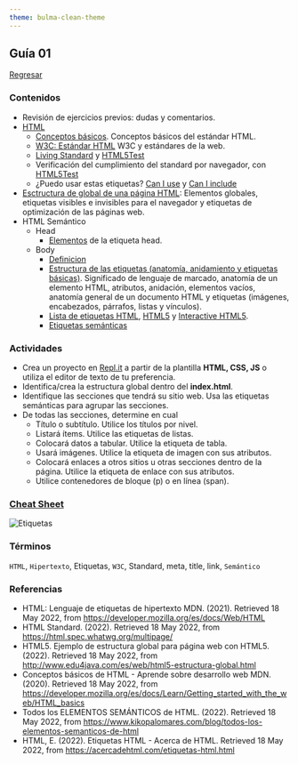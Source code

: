 ```yaml
---
theme: bulma-clean-theme
---
```


## Guía 01

[Regresar](/DAWM/)

### Contenidos

* Revisión de ejercicios previos: dudas y comentarios.
* [HTML](https://developer.mozilla.org/es/docs/Web/HTML)
	+ [Conceptos básicos](https://developer.mozilla.org/es/docs/Web/HTML). Conceptos básicos del estándar HTML.
	+ [W3C: Estándar HTML](https://www.w3.org/TR/html52/) W3C y estándares de la web.
	+ [Living Standard](https://html.spec.whatwg.org/multipage/) y [HTML5Test](https://html5test.com/)
	+ Verificación del cumplimiento del standard por navegador, con [HTML5Test](https://html5test.com/)
	+ ¿Puedo usar estas etiquetas? [Can I use](https://caniuse.com/) y [Can I include](https://caninclude.glitch.me/)
* [Esctructura de global de una página HTML](http://www.edu4java.com/es/web/html5-estructura-global.html): Elementos globales, etiquetas visibles e invisibles para el navegador y etiquetas de optimización de las páginas web.     
* HTML Semántico
	+ Head
		- [Elementos](https://developer.mozilla.org/es/docs/Web/HTML/Element/head) de la etiqueta head.
	+ Body
		- [Definicion](https://www.shenansherwell.com/es/desarrollo-web/semantica-html5/)
		- [Estructura de las etiquetas (anatomía, anidamiento y etiquetas básicas)](https://developer.mozilla.org/es/docs/Learn/Getting_started_with_the_web/HTML_basics). Significado de lenguaje de marcado, anatomía de un elemento HTML, atributos, anidación, elementos vacíos, anatomía general de un documento HTML y etiquetas (imágenes, encabezados, párrafos, listas y vínculos).
		- [Lista de etiquetas HTML](https://acercadehtml.com/etiquetas-html.html), [HTML5](../cheatsheets/HTML5-cheat-sheet.pdf) y [Interactive HTML5](https://htmlcheatsheet.com/).
    	- [Etiquetas semánticas](https://www.kikopalomares.com/blog/todos-los-elementos-semanticos-de-html)


### Actividades

* Crea un proyecto en [Repl.it](https://replit.com/) a partir de la plantilla **HTML, CSS, JS** o utiliza el editor de texto de tu preferencia.
* Identifica/crea la estructura global dentro del **index.html**.
* Identifique las secciones que tendrá su sitio web. Usa las etiquetas semánticas para agrupar las secciones.
* De todas las secciones, determine en cual 
	+ Título o subtítulo. Utilice los títulos por nivel.
	+ Listará ítems. Utilice las etiquetas de listas.
	+ Colocará datos a tabular. Utilice la etiqueta de tabla.
	+ Usará imágenes. Utilice la etiqueta de imagen con sus atributos.
	+ Colocará enlaces a otros sitios u otras secciones dentro de la página. Utilice la etiqueta de enlace con sus atributos.
	+ Utilice contenedores de bloque (p) o en línea (span).

### [Cheat Sheet](https://html.com/wp-content/uploads/html5_cheat_sheet_tags.png)
	
![Etiquetas](https://html.com/wp-content/uploads/html5_cheat_sheet_tags.png)


### Términos

`HTML`, `Hipertexto`, Etiquetas, `W3C`, Standard, meta, title, link, `Semántico`


### Referencias

* HTML: Lenguaje de etiquetas de hipertexto MDN. (2021). Retrieved 18 May 2022, from https://developer.mozilla.org/es/docs/Web/HTML
* HTML Standard. (2022). Retrieved 18 May 2022, from https://html.spec.whatwg.org/multipage/
* HTML5. Ejemplo de estructura global para página web con HTML5. (2022). Retrieved 18 May 2022, from http://www.edu4java.com/es/web/html5-estructura-global.html
* Conceptos básicos de HTML - Aprende sobre desarrollo web MDN. (2020). Retrieved 18 May 2022, from https://developer.mozilla.org/es/docs/Learn/Getting_started_with_the_web/HTML_basics
* Todos los ELEMENTOS SEMÁNTICOS de HTML. (2022). Retrieved 18 May 2022, from https://www.kikopalomares.com/blog/todos-los-elementos-semanticos-de-html
* HTML, E. (2022). Etiquetas HTML - Acerca de HTML. Retrieved 18 May 2022, from https://acercadehtml.com/etiquetas-html.html